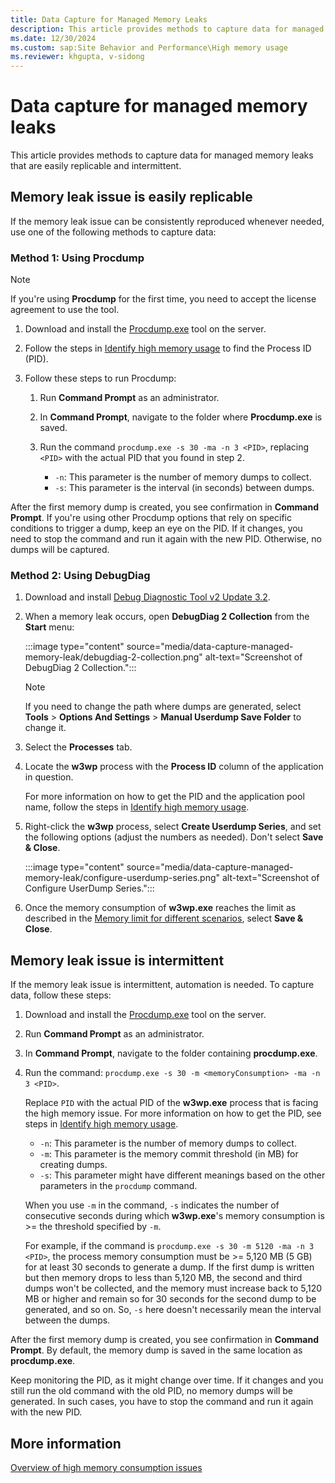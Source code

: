 ```yaml
---
title: Data Capture for Managed Memory Leaks
description: This article provides methods to capture data for managed memory leaks.
ms.date: 12/30/2024
ms.custom: sap:Site Behavior and Performance\High memory usage
ms.reviewer: khgupta, v-sidong
---
```


# Data capture for managed memory leaks

This article provides methods to capture data for managed memory leaks that are easily replicable and intermittent.

## Memory leak issue is easily replicable

If the memory leak issue can be consistently reproduced whenever needed, use one of the following methods to capture data:

### Method 1: Using Procdump

> [!NOTE]
> If you're using **Procdump** for the first time, you need to accept the license agreement to use the tool.

1. Download and install the [Procdump.exe](/sysinternals/downloads/procdump) tool on the server.
1. Follow the steps in [Identify high memory usage](high-memory-consumption-issues-overview.md#identify-high-memory-usage) to find the Process ID (PID).
1. Follow these steps to run Procdump:

   1. Run **Command Prompt** as an administrator.
   1. In **Command Prompt**, navigate to the folder where **Procdump.exe** is saved.
   1. Run the command `procdump.exe -s 30 -ma -n 3 <PID>`, replacing `<PID>` with the actual PID that you found in step 2.

      - `-n`: This parameter is the number of memory dumps to collect.
      - `-s`: This parameter is the interval (in seconds) between dumps.

After the first memory dump is created, you see confirmation in **Command Prompt**. If you're using other Procdump options that rely on specific conditions to trigger a dump, keep an eye on the PID. If it changes, you need to stop the command and run it again with the new PID. Otherwise, no dumps will be captured.

### Method 2: Using DebugDiag

1. Download and install [Debug Diagnostic Tool v2 Update 3.2](https://www.microsoft.com/en-us/download/details.aspx?id=103453).
1. When a memory leak occurs, open **DebugDiag 2 Collection** from the **Start** menu:

   :::image type="content" source="media/data-capture-managed-memory-leak/debugdiag-2-collection.png" alt-text="Screenshot of DebugDiag 2 Collection.":::

   > [!NOTE]
   > If you need to change the path where dumps are generated, select **Tools** > **Options And Settings** > **Manual Userdump Save Folder** to change it.

1. Select the **Processes** tab.
1. Locate the **w3wp** process with the **Process ID** column of the application in question.

   For more information on how to get the PID and the application pool name, follow the steps in [Identify high memory usage](high-memory-consumption-issues-overview.md#identify-high-memory-usage).

1. Right-click the **w3wp** process, select **Create Userdump Series**, and set the following options (adjust the numbers as needed). Don't select **Save & Close**.

   :::image type="content" source="media/data-capture-managed-memory-leak/configure-userdump-series.png" alt-text="Screenshot of Configure UserDump Series.":::

1. Once the memory consumption of **w3wp.exe** reaches the limit as described in the [Memory limit for different scenarios](high-memory-consumption-issues-overview.md#memory-limit-for-different-scenarios), select **Save & Close**.

## Memory leak issue is intermittent

If the memory leak issue is intermittent, automation is needed. To capture data, follow these steps:

1. Download and install the [Procdump.exe](/sysinternals/downloads/procdump) tool on the server.
1. Run **Command Prompt** as an administrator.
1. In **Command Prompt**, navigate to the folder containing **procdump.exe**.
1. Run the command: `procdump.exe -s 30 -m <memoryConsumption> -ma -n 3 <PID>`.

   Replace `PID` with the actual PID of the **w3wp.exe** process that is facing the high memory issue. For more information on how to get the PID, see steps in [Identify high memory usage](high-memory-consumption-issues-overview.md#identify-high-memory-usage).

   - `-n`: This parameter is the number of memory dumps to collect.
   - `-m`: This parameter is the memory commit threshold (in MB) for creating dumps.
   - `-s`: This parameter might have different meanings based on the other parameters in the `procdump` command.  

   When you use `-m` in the command, `-s` indicates the number of consecutive seconds during which **w3wp.exe**'s memory consumption is >= the threshold specified by `-m`.  

   For example, if the command is `procdump.exe -s 30 -m 5120 -ma -n 3 <PID>`, the process memory consumption must be >= 5,120 MB (5 GB) for at least 30 seconds to generate a dump. If the first dump is written but then memory drops to less than 5,120 MB, the second and third dumps won't be collected, and the memory must increase back to 5,120 MB or higher and remain so for 30 seconds for the second dump to be generated, and so on. So, `-s` here doesn't necessarily mean the interval between the dumps.

After the first memory dump is created, you see confirmation in **Command Prompt**. By default, the memory dump is saved in the same location as **procdump.exe**.

Keep monitoring the PID, as it might change over time. If it changes and you still run the old command with the old PID, no memory dumps will be generated. In such cases, you have to stop the command and run it again with the new PID.

## More information

[Overview of high memory consumption issues](high-memory-consumption-issues-overview.md)
